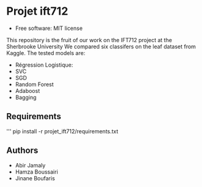 
Projet ift712
=============
* Free software: MIT license

This repository is the fruit of our work on the IFT712 project at the Sherbrooke University
We compared six classifers on the leaf dataset from Kaggle. 
The tested models are:
- Régression Logistique: 
- SVC 
- SGD
- Random Forest 
- Adaboost 
- Bagging 

Requirements
--------
'''
pip install -r projet_ift712/requirements.txt



Authors
--------

- Abir Jamaly
- Hamza Boussairi
- Jinane Boufaris

